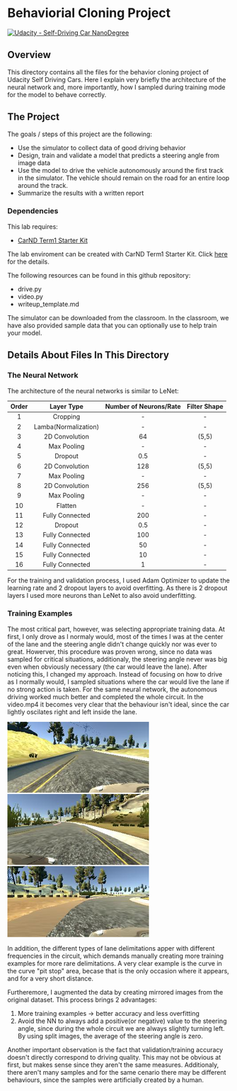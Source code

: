 # Behaviorial Cloning Project

[![Udacity - Self-Driving Car NanoDegree](https://s3.amazonaws.com/udacity-sdc/github/shield-carnd.svg)](http://www.udacity.com/drive)

Overview
---
This directory contains all the files for the behavior cloning project of Udacity Self Driving Cars.
Here I explain very briefly the architecture of the neural network and, more importantly, how I sampled during training mode for the model to behave correctly.


The Project
---
The goals / steps of this project are the following:
* Use the simulator to collect data of good driving behavior 
* Design, train and validate a model that predicts a steering angle from image data
* Use the model to drive the vehicle autonomously around the first track in the simulator. The vehicle should remain on the road for an entire loop around the track.
* Summarize the results with a written report

### Dependencies
This lab requires:

* [CarND Term1 Starter Kit](https://github.com/udacity/CarND-Term1-Starter-Kit)

The lab enviroment can be created with CarND Term1 Starter Kit. Click [here](https://github.com/udacity/CarND-Term1-Starter-Kit/blob/master/README.md) for the details.

The following resources can be found in this github repository:
* drive.py
* video.py
* writeup_template.md

The simulator can be downloaded from the classroom. In the classroom, we have also provided sample data that you can optionally use to help train your model.

## Details About Files In This Directory

### The Neural Network

The architecture of the neural networks is similar to LeNet:

|Order | Layer Type | Number of Neurons/Rate | Filter Shape | 
| :---: |  :---: |  :---: |  :---: | 
|1 | Cropping | - | - |
|2 | Lamba(Normalization) | - | - |
|3 | 2D Convolution | 64 | (5,5) |
|4 | Max Pooling | - | - |
|5 | Dropout | 0.5 | - |
|6| 2D Convolution | 128 | (5,5) |
|7 | Max Pooling |- | - |
|8 | 2D Convolution | 256 | (5,5) |
|9 | Max Pooling |- | - |
|10 | Flatten | - | - |
|11 | Fully Connected| 200 | - |
|12 | Dropout | 0.5 | - |
|13 | Fully Connected| 100 | - |
|14 | Fully Connected| 50 | - |
|15 | Fully Connected| 10 | - |
|16 | Fully Connected| 1 | - |

For the training and validation process, I used Adam Optimizer to update the learning rate and 2 dropout layers to avoid overfitting. As there is 2 dropout layers I used more neurons than LeNet to also avoid underfitting.


### Training Examples

[image1]: ./LeavingLane.jpg "Leaving Lane"
[image2]: ./LeavingLane2.jpg "Other Leaving Lane"
[image3]: ./Specific_Contrasts.jpg "Specific Lane Delimitations"

The most critical part, however, was selecting appropriate training data. At first, I only drove as I normaly would, most of the times I was at the center of the lane and the steering angle didn't change quickly nor was ever to great. Howerver, this procedure was proven wrong, since no data was sampled for critical situations, additionaly, the steering angle never was big even when obviously necessary (the car would leave the lane).
After noticing this, I changed my approach. Instead of focusing on how to drive as I normally would, I sampled situations where the car would live the lane if no strong action is taken. For the same neural network, the autonomous driving worked much better and completed the whole circuit. 
In the video.mp4  it becomes very clear that the behaviour isn't ideal, since the car lightly oscilates right and left inside the lane.

![Manualy creating situations on which the neural network will train][image1] 
![Other example on which the neural network will train][image2] 
![Manualy increasing the amount of data for less frequent lane delimitations][image3] 

In addition, the different types of lane delimitations apper with different frequencies in the circuit, which demands manually creating more training examples for more rare delimitations. A very clear example is the curve in the curve "pit stop" area, becase that is the only occasion where it appears, and for a very short distance. 


Furtheremore, I augmented the data by creating mirrored images from the original dataset. This process brings 2 advantages:
1) More training examples -> better accuracy and less overfitting
2) Avoid the NN to always add a positive(or negative) value to the steering angle, since during the whole circuit we are always slightly turning left. By using split images, the average of the steering angle is zero.


Another important observation is the fact that validation/training accuracy doesn't directly correspond to driving quality. This may not be obvious at first, but makes sense since they aren't the same measures. Additionaly, there aren't many samples and for the same cenario there may be different behaviours, since the samples were artificially created by a human.





